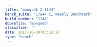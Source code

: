 ```yaml
---
title: "mongodb 2 1144"
bench_suite: "17w44 CI Weekly Benchmark"
build_number: "1144"
dbprofile: "mongodb"
classifier: ""
date: 2017-10-30T05:16:27
type: "bench"
---
```

